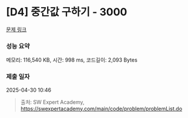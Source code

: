 # [D4] 중간값 구하기 - 3000 

[문제 링크](https://swexpertacademy.com/main/code/problem/problemDetail.do?contestProbId=AV-fO0s6ARoDFAXT) 

### 성능 요약

메모리: 116,540 KB, 시간: 998 ms, 코드길이: 2,093 Bytes

### 제출 일자

2025-04-30 10:46



> 출처: SW Expert Academy, https://swexpertacademy.com/main/code/problem/problemList.do